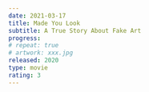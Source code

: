 ```yaml
---
date: 2021-03-17
title: Made You Look
subtitle: A True Story About Fake Art
progress:
# repeat: true
# artwork: xxx.jpg
released: 2020
type: movie
rating: 3
---
```

